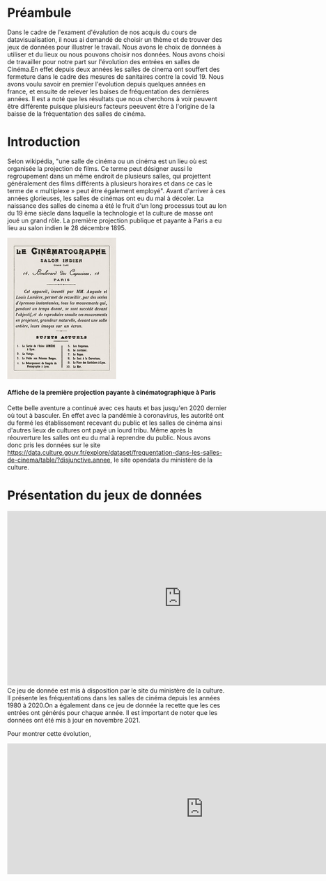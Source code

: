 # Préambule
Dans le cadre de l'exament d'évalution de nos acquis du cours de datavisualisation, il nous ai demandé de choisir un thème et de trouver des jeux de données pour illustrer le travail. Nous avons le choix de données à utiliser et du lieux ou nous pouvons choisir nos données. Nous avons choisi de travailler pour notre part sur l'évolution des entrées en salles de Cinéma.En effet depuis deux années les salles de cinema ont souffert des fermeture dans le cadre des mesures de sanitaires contre la covid 19. Nous avons voulu savoir en premier l'evolution depuis quelques années en france, et ensuite de relever les baises de fréquentation des dernières années. Il est a noté que les résultats que nous cherchons à voir peuvent être différente puisque pluisieurs facteurs peeuvent être à l'origine de la baisse de la fréquentation des salles de cinéma.

# Introduction
Selon wikipédia, "une salle de cinéma ou un cinéma est un lieu où est organisée la projection de films. Ce terme peut désigner aussi le regroupement dans un même endroit de plusieurs salles, qui projettent généralement des films différents à plusieurs horaires et dans ce cas le terme de « multiplexe » peut être également employé".
Avant d'arriver à ces années glorieuses, les salles de cinémas ont eu du mal à décoler. La naissance des salles de cinema a été le fruit d'un long processus tout au lon du 19 ème siècle dans laquelle la technologie et la culture de masse ont joué un grand rôle. La première projection publique et payante à Paris a eu lieu au salon indien le 28 décembre 1895.

![This is an image](https://github.com/DedeKANGNI/Exament_Dataviz_DEFI/blob/main/cine.jpg)

#### Affiche de la première projection payante à cinématographique à Paris

Cette belle aventure a continué avec ces hauts et bas jusqu'en 2020 dernier où tout à basculer. En effet avec la pandémie à coronavirus, les autorité ont du fermé les établissement recevant du public et les salles de cinéma ainsi d'autres lieux de cultures ont payé un lourd tribu. Même après la réouverture les salles ont eu du mal à reprendre du public. Nous avons donc pris les données sur le site https://data.culture.gouv.fr/explore/dataset/frequentation-dans-les-salles-de-cinema/table/?disjunctive.annee, le site opendata du ministère de la culture.

# Présentation du jeux de données

<iframe src="https://data.culture.gouv.fr/explore/embed/dataset/frequentation-dans-les-salles-de-cinema/table/?disjunctive.annee&static=false&datasetcard=false" width="800" height="400" frameborder="0"></iframe>
Ce jeu de donnée est mis à disposition par le site du ministère de la culture. Il présente les fréquentations dans les salles de cinéma depuis les années 1980 à 2020.On a également dans ce jeu de donnée la recette que les ces entrées ont générés pour chaque année. Il est important de noter que les données ont été mis à jour en novembre 2021.

Pour montrer cette évolution,
<iframe src="https://data.opendatasoft.com/chart/embed/?dataChart=eyJ0aW1lc2NhbGUiOiIiLCJxdWVyaWVzIjpbeyJjaGFydHMiOlt7InR5cGUiOiJsaW5lIiwiZnVuYyI6IlNVTSIsInlBeGlzIjoiZW50cmVlc19taWxsaW9ucyIsInNjaWVudGlmaWNEaXNwbGF5Ijp0cnVlLCJjb2xvciI6IiMwMDAwODAifV0sInhBeGlzIjoiYW5uZWUiLCJtYXhwb2ludHMiOjUwLCJzb3J0IjoiIiwiY29uZmlnIjp7ImRhdGFzZXQiOiJmcmVxdWVudGF0aW9uLWRhbnMtbGVzLXNhbGxlcy1kZS1jaW5lbWFAY3VsdHVyZSIsIm9wdGlvbnMiOnt9fX1dLCJhbGlnbk1vbnRoIjp0cnVlLCJkaXNwbGF5TGVnZW5kIjp0cnVlfQ%3D%3D&static=false&datasetcard=false" width="900" height="300" frameborder="0"></iframe>
